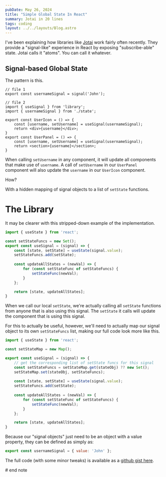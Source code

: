 ```yaml
---
pubDate: May 26, 2024
title: "Simple Global State In React"
summary: Jotai in 20 lines
tags: coding
layout: ../../layouts/Blog.astro
---
```


I've been explaining how libraries like [Jotai](https://jotai.org/) work fairly often recently. They provide a "signal-like" experience in React by exposing "subscribe-able" state. Jotai calls it "atoms". You can call it whatever.

## Signal-based Global State

The pattern is this.
```tsx
// file 1
export const usernameSignal = signal('John');

// file 2
import { useSignal } from 'library';
import { usernameSignal } from './state';

export const UserIcon = () => {
	const [username, setUsername] = useSignal(usernameSignal);
	return <div>{username}</div>;
}
export const UserPanel = () => {
	const [username, setUsername] = useSignal(usernameSignal);
	return <section>{username}</section>;
}
```

When calling `setUsername` in any component, it will update all components that make use of `username`. A call of `setUsername` in our `UserPanel` component will also update the `username` in our `UserIcon` component.

How?

With a hidden mapping of signal objects to a list of `setState` functions.

# The Library

It may be clearer with this stripped-down example of the implementation.

```ts
import { useState } from 'react';

const setStateFuncs = new Set();
export const useSignal = (signal) => {
	const [state, setState] = useState(signal.value); 
	setStateFuncs.add(setState);
	
	const updateAllStates = (newVal) => {
		for (const setStateFunc of setStateFuncs) {
			setStateFunc(newVal);
		}
	};

	return [state, updateAllStates];
}
```

When we call our local `setState`, we're actually calling all `setState` functions from anyone that is also using this signal. The `setState` it calls will update the component that is using this signal.

For this to actually be useful, however, we'll need to actually map our signal object to its own `setStateFuncs` list, making our full code look more like this.

```ts
import { useState } from 'react';

const setStateMap = new Map();

export const useSignal = (signal) => {
	// get the corresponding list of setState funcs for this signal
	const setStateFuncs = setStateMap.get(stateObj) ?? new Set();
	setStateMap.set(stateObj, setStateFuncs);
  
	const [state, setState] = useState(signal.value); 
	setStateFuncs.add(setState);
	
	const updateAllStates = (newVal) => {
		for (const setStateFunc of setStateFuncs) {
			setStateFunc(newVal);
		}
	};

	return [state, updateAllStates];
}
```

Because our "signal objects" just need to be an object with a value property, they can be defined as simply as:
```js
export const usernameSignal = { value: 'John' };
```

The full code (with some minor tweaks) is available as a [github gist here](https://gist.github.com/EmNudge/7092b70635c6067c8759f55e75d1c9f3).

\# end note